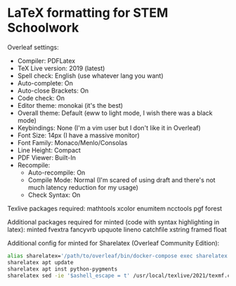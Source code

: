 # LaTeX formatting for STEM Schoolwork
Overleaf settings:
- Compiler: PDFLatex
- TeX Live version: 2019 (latest)
- Spell check: English (use whatever lang you want)
- Auto-complete: On
- Auto-close Brackets: On
- Code check: On
- Editor theme: monokai (it's the best)
- Overall theme: Default (eww to light mode, I wish there was a black mode)
- Keybindings: None (I'm a vim user but I don't like it in Overleaf)
- Font Size: 14px (I have a massive monitor)
- Font Family: Monaco/Menlo/Consolas
- Line Height: Compact
- PDF Viewer: Built-In
- Recompile:
    - Auto-recompile: On
    - Compile Mode: Normal (I'm scared of using draft and there's not much latency reduction for my usage)
    - Check Syntax: On

Texlive packages required: mathtools xcolor enumitem ncctools pgf forest

Additional packages required for minted (code with syntax highlighting in latex): minted fvextra fancyvrb upquote lineno catchfile xstring framed float

Additional config for minted for Sharelatex (Overleaf Community Edition):
```bash
alias sharelatex='/path/to/overleaf/bin/docker-compose exec sharelatex'
sharelatex apt update
sharelatex apt inst python-pygments
sharelatex sed -ie '$ashell_escape = t' /usr/local/texlive/2021/texmf.cnf
```
